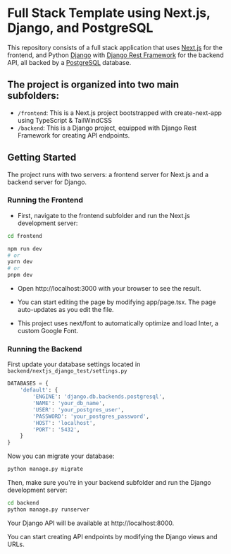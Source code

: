 # Full Stack Template using Next.js, Django, and PostgreSQL

This repository consists of a full stack application that uses [Next.js](https://nextjs.org/) for the frontend, and Python [Django](https://www.djangoproject.com/) with [Django Rest Framework](https://www.django-rest-framework.org/) for the backend API, all backed by a [PostgreSQL](https://www.postgresql.org/) database.

## The project is organized into two main subfolders:

- `/frontend`: This is a Next.js project bootstrapped with create-next-app using TypeScript & TailWindCSS
- `/backend`: This is a Django project, equipped with Django Rest Framework for creating API endpoints.

## Getting Started

The project runs with two servers: a frontend server for Next.js and a backend server for Django.

### Running the Frontend

- First, navigate to the frontend subfolder and run the Next.js development server:

```bash
cd frontend

npm run dev
# or
yarn dev
# or
pnpm dev
```

- Open http://localhost:3000 with your browser to see the result.

- You can start editing the page by modifying app/page.tsx. The page auto-updates as you edit the file.

- This project uses next/font to automatically optimize and load Inter, a custom Google Font.

### Running the Backend

First update your database settings located in `backend/nextjs_django_test/settings.py`

```py
DATABASES = {
    'default': {
        'ENGINE': 'django.db.backends.postgresql',
        'NAME': 'your_db_name',
        'USER': 'your_postgres_user',
        'PASSWORD': 'your_postgres_password',
        'HOST': 'localhost',
        'PORT': '5432',
    }
}
```

Now you can migrate your database:

```bash
python manage.py migrate
```

Then, make sure you're in your backend subfolder and run the Django development server:

```bash
cd backend
python manage.py runserver
```

Your Django API will be available at http://localhost:8000.

You can start creating API endpoints by modifying the Django views and URLs.
